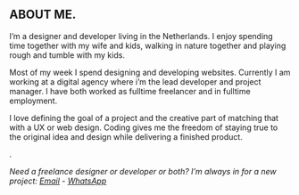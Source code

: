 ## ABOUT ME<span class="dot">.</span>

I’m a designer and developer living in the Netherlands. I enjoy spending time together with my wife and kids, walking in nature together and playing rough and tumble with my kids.

Most of my week I spend designing and developing websites. Currently I am working at a digital agency where i’m the lead developer and project manager. I have both worked as fulltime freelancer and in fulltime employment.

I love defining the goal of a project and the creative part of matching that with a UX or web design. Coding gives me the freedom of staying true to the original idea and design while delivering a finished product.

<span class="dot centered-dot">.<span>

*Need a freelance designer or developer or both? I’m always in for a new project: <u>[Email](mailto:sevinga@protonmail.com)</u> - <u>[WhatsApp](https://wa.me/0682516209)</u>*